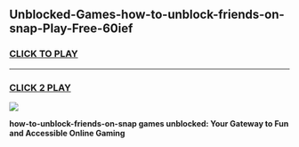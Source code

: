 
## Unblocked-Games-how-to-unblock-friends-on-snap-Play-Free-60ief
<h3>
<a href="https://premium76.site?title=how-to-unblock-friends-on-snap&ref=20M">CLICK TO PLAY</a></h3>
<hr>

<h3>
<a href="https://premium76.site?title=how-to-unblock-friends-on-snap&ref=20M">CLICK 2 PLAY</a>
  
</h3>

<a href="https://premium76.site?title=how-to-unblock-friends-on-snap&ref=19M"><img src="https://clearcache.store/games.png"></a>


**how-to-unblock-friends-on-snap games unblocked: Your Gateway to Fun and Accessible Online Gaming**

